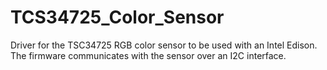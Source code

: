 TCS34725_Color_Sensor
=====================
Driver for the TSC34725 RGB color sensor to be used with an Intel Edison. The
firmware communicates with the sensor over an I2C interface.
